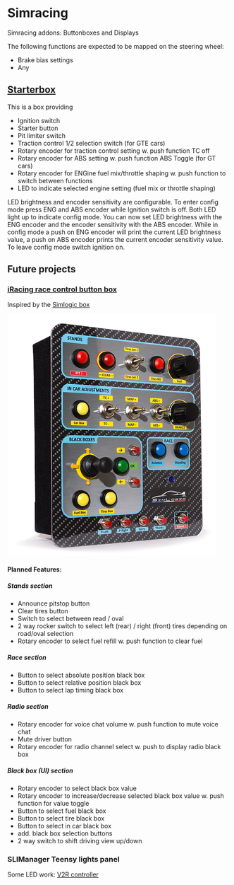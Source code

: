 # Simracing

Simracing addons: Buttonboxes and Displays

The following functions are expected to be mapped on the steering wheel:

* Brake bias settings
* Any

## [Starterbox](https://github.com/robbyb67/simracing/tree/master/starterbox)

This is a box providing

* Ignition switch
* Starter button
* Pit limiter switch
* Traction control 1/2 selection switch (for GTE cars)
* Rotary encoder for traction control setting w. push function TC off
* Rotary encoder for ABS setting w. push function ABS Toggle (for GT cars)
* Rotary encoder for ENGine fuel mix/throttle shaping w. push function to switch between functions
* LED to indicate selected engine setting (fuel mix or throttle shaping)

LED brightness and encoder sensitivity are configurable. To enter config mode press ENG and ABS encoder while Ignition switch is off.
Both LED light up to indicate config mode. You can now set LED brightness with the ENG encoder and the encoder sensitivity with the ABS encoder.
While in config mode a push on ENG encoder will print the current LED brightness value, a push on ABS encoder prints the current encoder sensitivity
value. To leave config mode switch ignition on.

## Future projects

### [iRacing race control button box](https://github.com/robbyb67/simracing/tree/master/rccbox)

Inspired by the [Simlogic box](https://www.simlogic-shop.com/home)

![Simlogic Box](images/SimlogicBox.png)

#### Planned Features:

##### Stands section

* Announce pitstop button
* Clear tires button
* Switch to select between read / oval
* 2 way rocker switch to select left (rear) / right (front) tires depending on road/oval selection
* Rotary encoder to select fuel refill w. push function to clear fuel

##### Race section

* Button to select absolute position black box
* Button to select relative position black box
* Button to select lap timing black box

##### Radio section

* Rotary encoder for voice chat volume w. push function to mute voice chat
* Mute driver button
* Rotary encoder for radio channel select w. push to display radio black box

##### Black box (UI) section

* Rotary encoder to select black box value
* Rotary encoder to increase/decrease selected black box value w. push function for value toggle
* Button to select fuel black box
* Button to select tire black box
* Button to select in car black box
* add. black box selection buttons
* 2 way switch to shift driving view up/down

### SLIManager Teensy lights panel

Some LED work: [V2R controller](http://www.eksimracing.com/help/getting-started-with-eksimracing-vtor-controller/)


